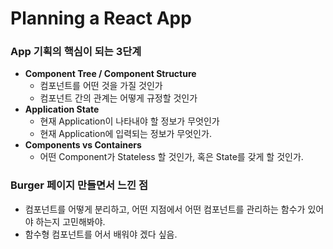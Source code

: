 # Planning a React App



### App 기획의 핵심이 되는 3단계



- **Component Tree / Component Structure**
  - 컴포넌트를 어떤 것을 가질 것인가
  - 컴포넌트 간의 관계는 어떻게 규정할 것인가
- **Application State**
  - 현재 Application이 나타내야 할 정보가 무엇인가
  - 현재 Application에 입력되는 정보가 무엇인가.
- **Components vs Containers**
  - 어떤 Component가 Stateless 할 것인가, 혹은 State를 갖게 할 것인가.



### Burger 페이지 만들면서 느낀 점

- 컴포넌트를 어떻게 분리하고, 어떤 지점에서 어떤 컴포넌트를 관리하는 함수가 있어야 하는지 고민해봐야.
- 함수형 컴포넌트를 어서 배워야 겠다 싶음.



